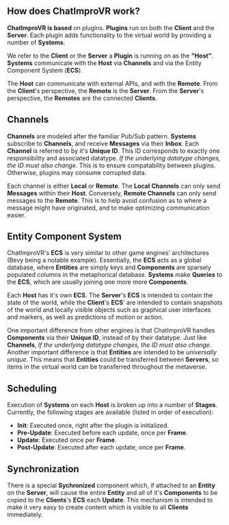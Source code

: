 ## How does ChatImproVR work?
**ChatImproVR is based** on plugins. **Plugins** run on both the **Client** and the **Server**. Each plugin adds functionality to the virtual world by providing a number of **Systems**.

We refer to the **Client** or the **Server** a **Plugin** is running on as the **"Host"**. **Systems** communicate with the **Host** via **Channels** and via the Entity Component System (**ECS**). 

The **Host** can communicate with external APIs, and with the **Remote**. From the **Client**'s perspective, the **Remote** is the **Server**. From the **Server**'s perspective, the **Remotes** are the connected **Clients**.

## Channels
**Channels** are modeled after the familiar Pub/Sub pattern. **Systems** subscribe to **Channels**, and receive **Messages** via their **Inbox**. Each **Channel** is referred to by it's **Unique ID**. This ID corresponds to exactly one responsibility and associated datatype. _If the underlying datatype changes, the ID must also change_. This is to ensure compatability between plugins. Otherwise, plugins may consume corrupted data.

Each channel is either **Local** or **Remote**. The **Local** **Channels** can only send **Messages** within their **Host**. Conversely, **Remote Channels** can only send messages to the **Remote**. This is to help avoid confusion as to where a message might have originated, and to make optimizing communication easier.

## Entity Component System
ChatImproVR's **ECS** is very similar to other game engines' architectures (Bevy being a notable example). Essentially, the **ECS** acts as a global database, where **Entities** are simply keys and **Components** are sparsely populated columns in the metaphorical database. **Systems** make **Queries** to the **ECS**, which are usually joining one more more **Components**. 

Each **Host** has it's own **ECS**. The **Server**'s **ECS** is intended to contain the state of the world, while the **Client**'s **ECS**' are intended to contain snapshots of the world and locally visible objects such as graphical user interfaces and markers, as well as predictions of motion or action.

One important difference from other engines is that ChatImproVR handles **Components** via their **Unique ID**, instead of by their datatype. Just like **Channels**, _If the underlying datatype changes, the ID must also change_. Another important difference is that **Entities** are intended to be _universally unique_. This means that **Entities** could be transferred between **Servers**, so items in the virtual world can be transferred throughout the metaverse.

## Scheduling
Execution of **Systems** on each **Host** is broken up into a number of **Stages**. Currently, the following stages are available (listed in order of execution):
* **Init**: Executed once, right after the plugin is initialized.
* **Pre-Update**: Executed before each update, once per **Frame**.
* **Update**: Executed once per **Frame**.
* **Post-Update**: Executed after each update, once per **Frame**.

## Synchronization
There is a special **Sychronized** component which, if attached to an **Entity** on the **Server**, will cause the entire **Entity** and all of it's **Components** to be copied to the **Clients**'s **ECS** each **Update**. This mechanism is intended to make it very easy to create content which is visible to all **Clients** immediately. 
